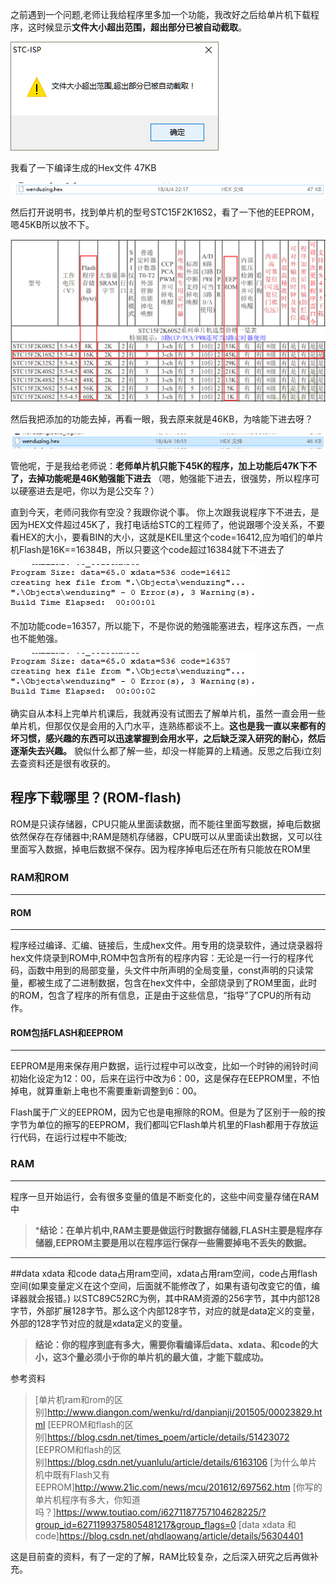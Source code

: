 之前遇到一个问题,老师让我给程序里多加一个功能，我改好之后给单片机下载程序，这时候显示**文件大小超出范围，超出部分已被自动截取**。

![](https://raw.githubusercontent.com/ZingHD/Markdown_picture/master/MCU/QQ%E5%9B%BE%E7%89%8720180404191924.png)

我看了一下编译生成的Hex文件 47KB

![](https://raw.githubusercontent.com/ZingHD/Markdown_picture/master/MCU/47.png)

然后打开说明书，找到单片机的型号STC15F2K16S2，看了一下他的EEPROM，嗯45KB所以放不下。

![](https://raw.githubusercontent.com/ZingHD/Markdown_picture/master/MCU/MCU.png)

然后我把添加的功能去掉，再看一眼，我去原来就是46KB，为啥能下进去呀？

![](https://raw.githubusercontent.com/ZingHD/Markdown_picture/master/MCU/hex.png)

管他呢，于是我给老师说：**老师单片机只能下45K的程序，加上功能后47K下不了，去掉功能呢是46K勉强能下进去** （嗯，勉强能下进去，很强势，所以程序可以硬塞进去是吧，你以为是公交车？）

直到今天，老师问我你有空没？我跟你说个事。
你上次跟我说程序下不进去，是因为HEX文件超过45K了，我打电话给STC的工程师了，他说跟哪个没关系，不要看HEX的大小，要看BIN的大小，这就是KEIL里这个code=16412,应为咱们的单片机Flash是16K==16384B，所以只要这个code超过16384就下不进去了

![](https://raw.githubusercontent.com/ZingHD/Markdown_picture/master/MCU/bianyi2.png)

不加功能code=16357，所以能下，不是你说的勉强能塞进去，程序这东西，一点也不能勉强。

![](https://raw.githubusercontent.com/ZingHD/Markdown_picture/master/MCU/bianyi.png)

确实自从本科上完单片机课后，我就再没有试图去了解单片机，虽然一直会用一些单片机，但那仅仅是会用的入门水平，连熟练都谈不上。**这也是我一直以来都有的坏习惯，感兴趣的东西可以迅速掌握到会用水平，之后缺乏深入研究的耐心，然后逐渐失去兴趣。** 貌似什么都了解一些，却没一样能算的上精通。反思之后我i立刻去查资料还是很有收获的。


## 程序下载哪里？(ROM-flash)


ROM是只读存储器，CPU只能从里面读数据，而不能往里面写数据，掉电后数据依然保存在存储器中;RAM是随机存储器，CPU既可以从里面读出数据，又可以往里面写入数据，掉电后数据不保存。因为程序掉电后还在所有只能放在ROM里

### RAM和ROM
------

#### ROM
------

程序经过编译、汇编、链接后，生成hex文件。用专用的烧录软件，通过烧录器将hex文件烧录到ROM中,ROM中包含所有的程序内容：无论是一行一行的程序代码，函数中用到的局部变量，头文件中所声明的全局变量，const声明的只读常量，都被生成了二进制数据，包含在hex文件中，全部烧录到了ROM里面，此时的ROM，包含了程序的所有信息，正是由于这些信息，“指导”了CPU的所有动作。

#### ROM包括FLASH和EEPROM
------

EEPROM是用来保存用户数据，运行过程中可以改变，比如一个时钟的闹铃时间初始化设定为12：00，后来在运行中改为6：00，这是保存在EEPROM里，不怕掉电，就算重新上电也不需要重新调整到6：00。

Flash属于广义的EEPROM，因为它也是电擦除的ROM。但是为了区别于一般的按字节为单位的擦写的EEPROM，我们都叫它Flash单片机里的Flash都用于存放运行代码，在运行过程中不能改;

### RAM
-----

程序一旦开始运行，会有很多变量的值是不断变化的，这些中间变量存储在RAM中
>***结论：在单片机中,RAM主要是做运行时数据存储器,FLASH主要是程序存储器,EEPROM主要是用以在程序运行保存一些需要掉电不丢失的数据。**

---

##data xdata 和code
data占用ram空间，xdata占用ram空间，code占用flash空间(如果变量定义在这个空间，后面就不能修改了，如果有语句改变它的值，编译器就会报错。)
以STC89C52RC为例，其中RAM资源的256字节，其中内部128字节，外部扩展128字节。那么这个内部128字节，对应的就是data定义的变量，外部的128字节对应的就是xdata定义的变量。
>**结论：你的程序到底有多大，需要你看编译后data、xdata、和code的大小，这3个量必须小于你的单片机的最大值，才能下载成功。**

参考资料
>[单片机ram和rom的区别]http://www.diangon.com/wenku/rd/danpianji/201505/00023829.html
[EEPROM和flash的区别]https://blog.csdn.net/times_poem/article/details/51423072
[EEPROM和flash的区别]https://blog.csdn.net/yuanlulu/article/details/6163106
[为什么单片机中既有Flash又有EEPROM]http://www.21ic.com/news/mcu/201612/697562.htm
[你写的单片机程序有多大，你知道吗？]https://www.toutiao.com/i6271187757104628225/?group_id=6271199375805481217&group_flags=0
[data xdata 和code]https://blog.csdn.net/qhdlaowang/article/details/56304401

这是目前查的资料，有了一定的了解，RAM比较复杂，之后深入研究之后再做补充。
